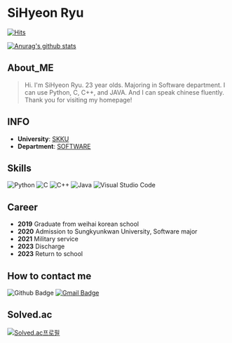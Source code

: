 # SiHyeon Ryu
[![Hits](https://hits.seeyoufarm.com/api/count/incr/badge.svg?url=https%3A%2F%2Fgithub.com%2Fsean429&count_bg=%23CFFFAB&title_bg=%23A2F0FF&icon=&icon_color=%23E7E7E7&title=hits&edge_flat=false)](https://hits.seeyoufarm.com)

[![Anurag's github stats](https://github-readme-stats.vercel.app/api?username=sean429)](https://github.com/anuraghazra/github-readme-stats)

## __About_ME__ 

>Hi. I'm SiHyeon Ryu. 23 year olds. Majoring in Software department. I can use Python, C, C++, and JAVA. And I can speak chinese fluently. Thank you for visiting my homepage!

## __INFO__ 
+ __University__: [SKKU](https://www.skku.edu/skku/index.do)
+ __Department__: [SOFTWARE](https://cse.skku.edu/cse/index.do)


## __Skills__
![Python](https://img.shields.io/badge/python-3670A0?style=flat-square&logo=python&logoColor=ffdd54)
![C](https://img.shields.io/badge/C-blue?style=flat-square&logo=c)
![C++](https://img.shields.io/badge/C%2B%2B-blue?style=flat-square&logo=c%2B%2B)
![Java](https://img.shields.io/badge/Java-%23ED8B00.svg?style=flat-square&logo=java&logoColor=white)
![Visual Studio Code](https://img.shields.io/badge/Visual%20Studio%20Code-0078d7.svg?style=flat-square&logo=visual-studio-code&logoColor=white)

## __Career__
+ __2019__ Graduate from weihai korean school
+ __2020__ Admission to Sungkyunkwan University, Software major
+ __2021__ Military service
+ __2023__ Discharge
+ __2023__ Return to school

## __How to contact me__
![Github Badge](https://img.shields.io/badge/github-black?style=flat-square&logo=github&link=https%3A%2F%2Fwww.github.com%2Fsean429)
[![Gmail Badge](https://img.shields.io/badge/Gmail-d14836?style=flat-square&logo=Gmail&logoColor=white&link=mailto:sean429@g.skku.edu)](mailto:sean429@g.skku.edu)


## Solved.ac
[![Solved.ac프로필](http://mazassumnida.wtf/api/v2/generate_badge?boj=sean429)](https://solved.ac/sean429)